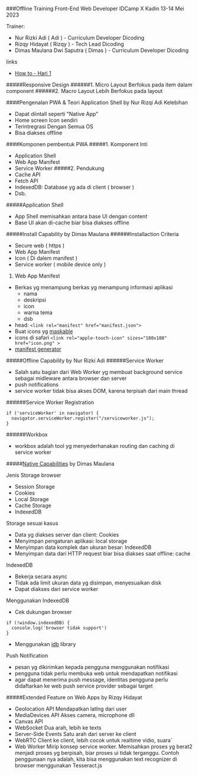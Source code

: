 ###Offline Training Front-End Web Developer IDCamp X Kadin 13-14 Mei 2023

Trainer: 
- Nur Rizki Adi ( Adi ) - Curriculum Developer Dicoding
- Rizqy Hidayat ( Rizqy ) - Tech Lead Dicoding
- Dimas Maulana Dwi Saputra ( Dimas ) - Curriculum Developer Dicoding

links
- [How to - Hari 1](http://dicoding.id/frontend-KADIN)

#####Responsive Design
######1. Micro Layout
Berfokus pada item dalam component
######2. Macro Layout
Lebih Berfokus pada layout

####Pengenalan PWA & Teori Application Shell
by Nur Rizqi Adi
Kelebihan
- Dapat diintall seperti "Native App"
- Home screen Icon sendiri
- Terintregrasi Dengan Semua OS
- Bisa diakses offline

####Komponen pembentuk PWA
#####1. Komponent Inti
- Application Shell
- Web App Manifest
- Service Worker
#####2. Pendukung
- Cache API
- Fetch API
- IndexedDB: Database yg ada di client ( browser )
- Dsb.

#####Application Shell
- App Shell memisahkan antara base UI dengan content
- Base UI akan di-cache biar bisa diakses offline

#####Install Capability
by Dimas Maulana
######Installaction Criteria
- Secure web ( https )
- Web App Manifest
- Icon ( Di dalem manifest )
- Service worker ( mobile device only )

1. Web App Manifest
- Berkas yg menampung berkas yg menampung informasi aplikasi
  - nama
  - deskripsi
  - icon
  - warna tema
  - dsb
- head:
`<link rel="manifest" href="manifest.json">`
- Buat icons yg [maskable](https://maskable.app)
- icons di safari
`<link rel="apple-touch-icon" sizes="180x180" href="icon.png" >`
- [manifest generator](https://manifest-gen.netlify.app/)

#####Offline Capability
by Nur Rizki Adi
######Service Worker
- Salah satu bagian dari Web Worker yg membuat background service sebagai midleware antara browser dan server
- push notifications
- service worker tidak bisa akses DOM, karena terpisah dari main thread

######Service Worker Registration
```
if ('serviceWorker' in navigator) {
  navigator.serviceWorker.register("/serviceworker.js");
}
```

######Workbox
- workbox adalah tool yg menyederhanakan routing dan caching di service worker

#####[Native Capabilities](https://whatwebcando.today/)
by Dimas Maulana

Jenis Storage browser
- Session Storage
- Cookies
- Local Storage
- Cache Storage
- IndexedDB

Storage sesuai kasus
- Data yg diakses server dan client: Cookies
- Menyimpan pengaturan aplikasi: local storage
- Menyimpan data komplek dan ukuran besar: IndexedDB
- Menyimpan data dari HTTP request biar bisa diakses saat offline: cache

IndexedDB
- Bekerja secara async
- Tidak ada limit ukuran data yg disimpan, menyesuaikan disk
- Dapat diakses dari service worker

Menggunakan IndexedDB
- Cek dukungan browser
```
if (!window.indexedDB) {
  console.log('browser tidak support')
}
```
- Menggunakan [idb](https://www.npmjs.com/package/idb) library

Push Notification
- pesan yg dikirimkan kepada pengguna menggunakan notifikasi
- pengguna tidak perlu membuka web untuk mendapatkan notifikasi
- agar dapat menerima push message, identitas pengguna perlu didaftarkan ke web push service provider sebagai target

#####Extended Feature on Web Apps
by Rizqy Hidayat
- Geolocation API
Mendapatkan latlng dari user
- MediaDevices API
Akses camera, microphone dll
- Canvas API
- WebSocket
Dua arah, lebih ke texts
- Server-Side Events
Satu arah dari server ke client
- WebRTC
Client ke client, lebih cocok untuk realtime vidio, suara`
- Web Worker
Mirip konsep service worker. Memisahkan proses yg berat2 menjadi proses yg berpisah, biar proses ui tidak terganggu. Contoh penggunaan nya adalah, kita bisa menggunakan text recognizer di browser menggunakan Tesseract.js